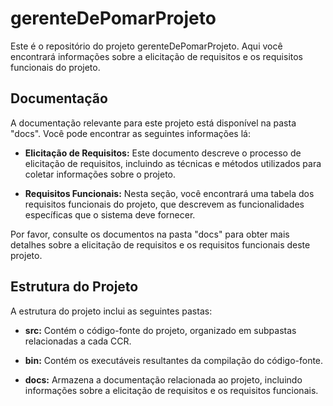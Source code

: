 # gerenteDePomarProjeto

Este é o repositório do projeto gerenteDePomarProjeto. Aqui você encontrará informações sobre a elicitação de requisitos e os requisitos funcionais do projeto.

## Documentação

A documentação relevante para este projeto está disponível na pasta "docs". Você pode encontrar as seguintes informações lá:

- **Elicitação de Requisitos:** Este documento descreve o processo de elicitação de requisitos, incluindo as técnicas e métodos utilizados para coletar informações sobre o projeto.

- **Requisitos Funcionais:** Nesta seção, você encontrará uma tabela dos requisitos funcionais do projeto, que descrevem as funcionalidades específicas que o sistema deve fornecer.

Por favor, consulte os documentos na pasta "docs" para obter mais detalhes sobre a elicitação de requisitos e os requisitos funcionais deste projeto.

## Estrutura do Projeto

A estrutura do projeto inclui as seguintes pastas:

- **src:** Contém o código-fonte do projeto, organizado em subpastas relacionadas a cada CCR.

- **bin:** Contém os executáveis resultantes da compilação do código-fonte.

- **docs:** Armazena a documentação relacionada ao projeto, incluindo informações sobre a elicitação de requisitos e os requisitos funcionais.

